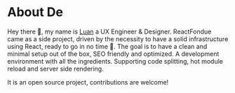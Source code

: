 # About De

Hey there 👋, my name is [Luan](https://twitter.com/LuanGjokaj) a UX Engineer & Designer. ReactFondue came as a side project, driven by the necessity to have a solid infrastructure using React, ready to go in no time 🚀. The goal is to have a clean and minimal setup out of the box, SEO friendly and optimized. A development environment with all the ingredients. Supporting code splitting, hot module reload and server side rendering.

It is an open source project, contributions are welcome!